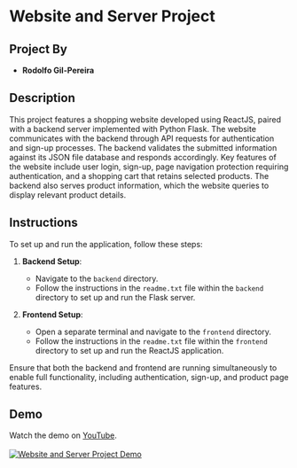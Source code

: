 # Website and Server Project

## Project By
- **Rodolfo Gil-Pereira**

## Description
This project features a shopping website developed using ReactJS, paired with a backend server implemented with Python Flask. The website communicates with the backend through API requests for authentication and sign-up processes. The backend validates the submitted information against its JSON file database and responds accordingly. Key features of the website include user login, sign-up, page navigation protection requiring authentication, and a shopping cart that retains selected products. The backend also serves product information, which the website queries to display relevant product details.

## Instructions
To set up and run the application, follow these steps:

1. **Backend Setup**: 
   - Navigate to the `backend` directory.
   - Follow the instructions in the `readme.txt` file within the `backend` directory to set up and run the Flask server.

2. **Frontend Setup**:
   - Open a separate terminal and navigate to the `frontend` directory.
   - Follow the instructions in the `readme.txt` file within the `frontend` directory to set up and run the ReactJS application.

Ensure that both the backend and frontend are running simultaneously to enable full functionality, including authentication, sign-up, and product page features.

## Demo
Watch the demo on [YouTube](https://youtu.be/7yRfdCGgevM).  
<br>
[![Website and Server Project Demo](https://img.youtube.com/vi/7yRfdCGgevM/0.jpg)](https://youtu.be/7yRfdCGgevM)
